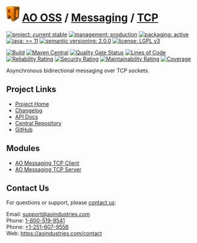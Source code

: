 # [<img src="ao-logo.png" alt="AO Logo" width="35" height="40">](https://github.com/ao-apps) [AO OSS](https://github.com/ao-apps/ao-oss) / [Messaging](https://github.com/ao-apps/ao-messaging) / [TCP](https://github.com/ao-apps/ao-messaging-tcp)

[![project: current stable](https://oss.aoapps.com/ao-badges/project-current-stable.svg)](https://aoindustries.com/life-cycle#project-current-stable)
[![management: production](https://oss.aoapps.com/ao-badges/management-production.svg)](https://aoindustries.com/life-cycle#management-production)
[![packaging: active](https://oss.aoapps.com/ao-badges/packaging-active.svg)](https://aoindustries.com/life-cycle#packaging-active)  
[![java: &gt;= 11](https://oss.aoapps.com/ao-badges/java-11.svg)](https://docs.oracle.com/en/java/javase/11/docs/api/)
[![semantic versioning: 2.0.0](https://oss.aoapps.com/ao-badges/semver-2.0.0.svg)](https://semver.org/spec/v2.0.0.html)
[![license: LGPL v3](https://oss.aoapps.com/ao-badges/license-lgpl-3.0.svg)](https://www.gnu.org/licenses/lgpl-3.0)

[![Build](https://github.com/ao-apps/ao-messaging-tcp/workflows/Build/badge.svg?branch=master)](https://github.com/ao-apps/ao-messaging-tcp/actions?query=workflow%3ABuild)
[![Maven Central](https://maven-badges.herokuapp.com/maven-central/com.aoapps/ao-messaging-tcp/badge.svg)](https://maven-badges.herokuapp.com/maven-central/com.aoapps/ao-messaging-tcp)
[![Quality Gate Status](https://sonarcloud.io/api/project_badges/measure?branch=master&project=com.aoapps%3Aao-messaging-tcp&metric=alert_status)](https://sonarcloud.io/dashboard?branch=master&id=com.aoapps%3Aao-messaging-tcp)
[![Lines of Code](https://sonarcloud.io/api/project_badges/measure?branch=master&project=com.aoapps%3Aao-messaging-tcp&metric=ncloc)](https://sonarcloud.io/component_measures?branch=master&id=com.aoapps%3Aao-messaging-tcp&metric=ncloc)  
[![Reliability Rating](https://sonarcloud.io/api/project_badges/measure?branch=master&project=com.aoapps%3Aao-messaging-tcp&metric=reliability_rating)](https://sonarcloud.io/component_measures?branch=master&id=com.aoapps%3Aao-messaging-tcp&metric=Reliability)
[![Security Rating](https://sonarcloud.io/api/project_badges/measure?branch=master&project=com.aoapps%3Aao-messaging-tcp&metric=security_rating)](https://sonarcloud.io/component_measures?branch=master&id=com.aoapps%3Aao-messaging-tcp&metric=Security)
[![Maintainability Rating](https://sonarcloud.io/api/project_badges/measure?branch=master&project=com.aoapps%3Aao-messaging-tcp&metric=sqale_rating)](https://sonarcloud.io/component_measures?branch=master&id=com.aoapps%3Aao-messaging-tcp&metric=Maintainability)
[![Coverage](https://sonarcloud.io/api/project_badges/measure?branch=master&project=com.aoapps%3Aao-messaging-tcp&metric=coverage)](https://sonarcloud.io/component_measures?branch=master&id=com.aoapps%3Aao-messaging-tcp&metric=Coverage)

Asynchronous bidirectional messaging over TCP sockets.

## Project Links
* [Project Home](https://oss.aoapps.com/messaging/tcp/)
* [Changelog](https://oss.aoapps.com/messaging/tcp/changelog)
* [API Docs](https://oss.aoapps.com/messaging/tcp/apidocs/)
* [Central Repository](https://central.sonatype.com/artifact/com.aoapps/ao-messaging-tcp)
* [GitHub](https://github.com/ao-apps/ao-messaging-tcp)

## Modules
* [AO Messaging TCP Client](https://github.com/ao-apps/ao-messaging-tcp-client)
* [AO Messaging TCP Server](https://github.com/ao-apps/ao-messaging-tcp-server)

## Contact Us
For questions or support, please [contact us](https://aoindustries.com/contact):

Email: [support@aoindustries.com](mailto:support@aoindustries.com)  
Phone: [1-800-519-9541](tel:1-800-519-9541)  
Phone: [+1-251-607-9556](tel:+1-251-607-9556)  
Web: https://aoindustries.com/contact
